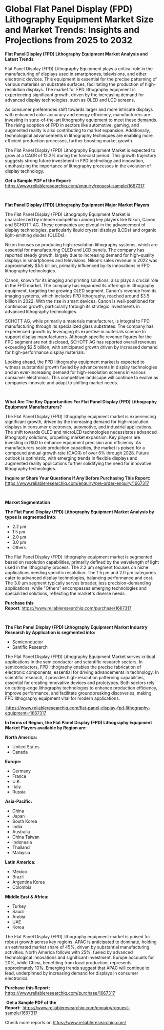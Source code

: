 <p><h1>Global Flat Panel Display (FPD) Lithography Equipment Market Size and Market Trends: Insights and Projections from 2025 to 2032</h1></p><p><strong>Flat Panel Display (FPD) Lithography Equipment Market Analysis and Latest Trends</strong></p>
<p><p>Flat Panel Display (FPD) Lithography Equipment plays a critical role in the manufacturing of displays used in smartphones, televisions, and other electronic devices. This equipment is essential for the precise patterning of various materials on substrate surfaces, facilitating the production of high-resolution displays. The market for FPD lithography equipment is experiencing significant growth, driven by the increasing demand for advanced display technologies, such as OLED and LCD screens.</p><p>As consumer preferences shift towards larger and more intricate displays with enhanced color accuracy and energy efficiency, manufacturers are investing in state-of-the-art lithography equipment to meet these demands. The rising adoption of FPD in sectors like automotive, gaming, and augmented reality is also contributing to market expansion. Additionally, technological advancements in lithography techniques are enabling more efficient production processes, further boosting market growth. </p><p>The Flat Panel Display (FPD) Lithography Equipment Market is expected to grow at a CAGR of 12.3% during the forecast period. This growth trajectory suggests strong future investment in FPD technology and innovation, emphasizing the importance of lithography processes in the evolution of display technology.</p></p>
<p><strong>Get a Sample PDF of the Report:&nbsp;</strong> <a href="https://www.reliableresearchiq.com/enquiry/request-sample/1667317?utm_campaign=2291&utm_medium=2&utm_source=Github&utm_content=ia&utm_term=27022025&utm_id=flat-panel-display-fpd-lithography-equipment">https://www.reliableresearchiq.com/enquiry/request-sample/1667317</a></p>
<p>&nbsp;</p>
<p><strong>Flat Panel Display (FPD) Lithography Equipment Major Market Players</strong></p>
<p><p>The Flat Panel Display (FPD) Lithography Equipment Market is characterized by intense competition among key players like Nikon, Canon, and SCHOTT AG. These companies are pivotal in the advancement of display technologies, particularly liquid crystal displays (LCDs) and organic light-emitting diodes (OLEDs).</p><p>Nikon focuses on producing high-resolution lithography systems, which are essential for manufacturing OLED and LCD panels. The company has reported steady growth, largely due to increasing demand for high-quality displays in smartphones and televisions. Nikon’s sales revenue in 2022 was approximately $5.5 billion, primarily influenced by its innovations in FPD lithography technologies.</p><p>Canon, known for its imaging and printing solutions, also plays a crucial role in the FPD market. The company has expanded its offerings in lithography equipment, targeting the growing OLED segment. Canon's revenue from its imaging systems, which includes FPD lithography, reached around $3.5 billion in 2022. With the rise in smart devices, Canon is well-positioned for continuous growth, particularly through its strategic investments in advanced lithography technologies.</p><p>SCHOTT AG, while primarily a materials manufacturer, is integral to FPD manufacturing through its specialized glass substrates. The company has experienced growth by leveraging its expertise in materials science to support display manufacturers. Although specific revenue figures for the FPD segment are not disclosed, SCHOTT AG has reported overall revenues exceeding $2.5 billion, with anticipated growth driven by increased demand for high-performance display materials.</p><p>Looking ahead, the FPD lithography equipment market is expected to witness substantial growth fueled by advancements in display technologies and an ever-increasing demand for high-resolution screens in various consumer electronics. This competitive landscape will continue to evolve as companies innovate and adapt to shifting market needs.</p></p>
<p>&nbsp;</p>
<p><strong>What Are The Key Opportunities For Flat Panel Display (FPD) Lithography Equipment Manufacturers?</strong></p>
<p><p>The Flat Panel Display (FPD) lithography equipment market is experiencing significant growth, driven by the increasing demand for high-resolution displays in consumer electronics, automotive, and industrial applications. The shift towards OLED and microLED technologies necessitates advanced lithography solutions, propelling market expansion. Key players are investing in R&D to enhance equipment precision and efficiency. As manufacturers scale production capacities, the market is poised for a compound annual growth rate (CAGR) of over 6% through 2028. Future outlook is optimistic, with emerging trends in flexible displays and augmented reality applications further solidifying the need for innovative lithography technologies.</p></p>
<p><strong>Inquire or Share Your Questions If Any Before Purchasing This Report:</strong> <a href="https://www.reliableresearchiq.com/enquiry/pre-order-enquiry/1667317?utm_campaign=2291&utm_medium=2&utm_source=Github&utm_content=ia&utm_term=27022025&utm_id=flat-panel-display-fpd-lithography-equipment">https://www.reliableresearchiq.com/enquiry/pre-order-enquiry/1667317</a></p>
<p>&nbsp;</p>
<p><strong>Market Segmentation</strong></p>
<p><strong>The Flat Panel Display (FPD) Lithography Equipment Market Analysis by types is segmented into:</strong></p>
<p><ul><li>2.2 µm</li><li>1.5 µm</li><li>2.0 µm</li><li>3.0 µm</li><li>Others</li></ul></p>
<p><p>The Flat Panel Display (FPD) lithography equipment market is segmented based on resolution capabilities, primarily defined by the wavelength of light used in the lithography process. The 2.2 µm segment focuses on niche applications needing specific resolution. The 1.5 µm and 2.0 µm categories cater to advanced display technologies, balancing performance and cost. The 3.0 µm segment typically serves broader, less precision-demanding applications, while "Others" encompasses emerging technologies and specialized solutions, reflecting the market's diverse needs.</p></p>
<p><strong>Purchase this Report:&nbsp;</strong><a href="https://www.reliableresearchiq.com/purchase/1667317?utm_campaign=2291&utm_medium=2&utm_source=Github&utm_content=ia&utm_term=27022025&utm_id=flat-panel-display-fpd-lithography-equipment">https://www.reliableresearchiq.com/purchase/1667317</a></p>
<p>&nbsp;</p>
<p><strong>The Flat Panel Display (FPD) Lithography Equipment Market Industry Research by Application is segmented into:</strong></p>
<p><ul><li>Semiconductor</li><li>Santific Research</li></ul></p>
<p><p>The Flat Panel Display (FPD) Lithography Equipment Market serves critical applications in the semiconductor and scientific research sectors. In semiconductors, FPD lithography enables the precise fabrication of electronic components, essential for driving advancements in technology. In scientific research, it provides high-resolution patterning capabilities, essential for creating innovative devices and prototypes. Both sectors rely on cutting-edge lithography technologies to enhance production efficiency, improve performance, and facilitate groundbreaking discoveries, making FPD lithography equipment vital for modern applications.</p></p>
<p><a href="https://www.reliableresearchiq.com/flat-panel-display-fpd-lithography-equipment-r1667317?utm_campaign=2291&utm_medium=2&utm_source=Github&utm_content=ia&utm_term=27022025&utm_id=flat-panel-display-fpd-lithography-equipment">&nbsp;https://www.reliableresearchiq.com/flat-panel-display-fpd-lithography-equipment-r1667317</a></p>
<p><strong>In terms of Region, the Flat Panel Display (FPD) Lithography Equipment Market Players available by Region are:</strong></p>
<p>
    <p> <strong> North America: </strong>
        <ul>
            <li>United States</li>
            <li>Canada</li>
        </ul>
        </p> 
    <p> <strong> Europe: </strong>
        <ul>
            <li>Germany</li>
            <li>France</li>
            <li>U.K.</li>
            <li>Italy</li>
            <li>Russia</li>
        </ul>
        </p> 
    <p> <strong> Asia-Pacific: </strong>
        <ul>
            <li>China</li>
            <li>Japan</li>
            <li>South Korea</li>
            <li>India</li>
            <li>Australia</li>
            <li>China Taiwan</li>
            <li>Indonesia</li>
            <li>Thailand</li>
            <li>Malaysia</li>
        </ul>
        </p> 
    <p> <strong> Latin America: </strong>
        <ul>
            <li>Mexico</li>
            <li>Brazil</li>
            <li>Argentina Korea</li>
            <li>Colombia</li>
        </ul>
        </p> 
    <p> <strong> Middle East & Africa: </strong>
        <ul>
            <li>Turkey</li>
            <li>Saudi</li>
            <li>Arabia</li>
            <li>UAE</li>
            <li>Korea</li>
        </ul>
    </p>
    </p>
<p><p>The Flat Panel Display (FPD) lithography equipment market is poised for robust growth across key regions. APAC is anticipated to dominate, holding an estimated market share of 45%, driven by substantial manufacturing activities. North America follows with 25%, fueled by advanced technological innovations and significant investment. Europe accounts for 20%, while China, benefiting from local production, represents approximately 10%. Emerging trends suggest that APAC will continue to lead, underpinned by increasing demand for displays in consumer electronics.</p></p>
<p><strong>Purchase this Report: </strong><a href="https://www.reliableresearchiq.com/purchase/1667317?utm_campaign=2291&utm_medium=2&utm_source=Github&utm_content=ia&utm_term=27022025&utm_id=flat-panel-display-fpd-lithography-equipment">https://www.reliableresearchiq.com/purchase/1667317</a></p>
<p>&nbsp;<strong>Get a Sample PDF of the Report:&nbsp;&nbsp;</strong><a href="https://www.reliableresearchiq.com/enquiry/request-sample/1667317?utm_campaign=2291&utm_medium=2&utm_source=Github&utm_content=ia&utm_term=27022025&utm_id=flat-panel-display-fpd-lithography-equipment">https://www.reliableresearchiq.com/enquiry/request-sample/1667317</a></p>
<p><strong></strong></p>
<p>Check more reports on <a href="https://www.reliableresearchiq.com/?utm_campaign=2291&utm_medium=2&utm_source=Github&utm_content=ia&utm_term=27022025&utm_id=flat-panel-display-fpd-lithography-equipment">https://www.reliableresearchiq.com/</a></p>